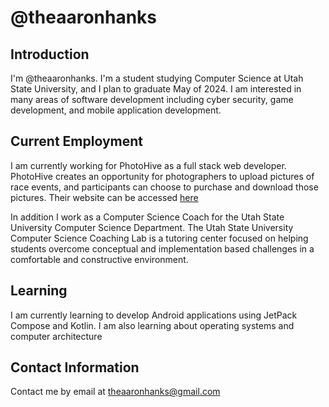 <!--
**theaaronhanks/theaaronhanks** is a ✨ _special_ ✨ repository because its `README.md` (this file) appears on your GitHub profile.

Here are some ideas to get you started:

- 🔭 I’m currently working on ...
- 🌱 I’m currently learning ...
- 👯 I’m looking to collaborate on ...
- 🤔 I’m looking for help with ...
- 💬 Ask me about ...
- 📫 How to reach me: ...
- 😄 Pronouns: ...
- ⚡ Fun fact: ...
-->

# @theaaronhanks

## Introduction

I'm @theaaronhanks. I'm a student studying Computer Science at Utah State University, and I plan to graduate May of 2024. I am interested in many areas of software development including cyber security, game development, and mobile application development.

## Current Employment

I am currently working for PhotoHive as a full stack web developer. PhotoHive creates an opportunity for photographers to upload pictures of race events, and participants can choose to purchase and download those pictures. Their website can be accessed [here](https://photohive.pro)

In addition I work as a Computer Science Coach for the Utah State University Computer Science Department. The Utah State University Computer Science Coaching Lab is a tutoring center focused on helping students overcome conceptual and implementation based challenges in a comfortable and constructive environment.

## Learning

I am currently learning to develop Android applications using JetPack Compose and Kotlin. I am also learning about operating systems and computer architecture

## Contact Information

Contact me by email at [theaaronhanks@gmail.com](mailto:theaaronhanks@gmail.com)
